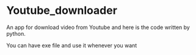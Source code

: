 # Youtube_downloader
An app for download video from Youtube
and here is the code written by python.

You can have exe file and use it whenever you want


